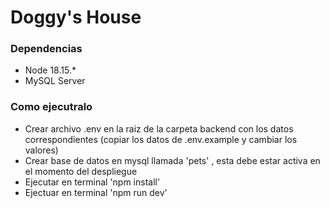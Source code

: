 # Doggy's House

### Dependencias
* Node 18.15.*
* MySQL Server

### Como ejecutralo
* Crear archivo .env en la raiz de la carpeta backend con los datos correspondientes (copiar los datos de .env.example y cambiar los valores)  
* Crear base de datos en mysql llamada 'pets' , esta debe estar activa en el momento del despliegue
* Ejecutar en terminal 'npm install'
* Ejectuar en terminal 'npm run dev'